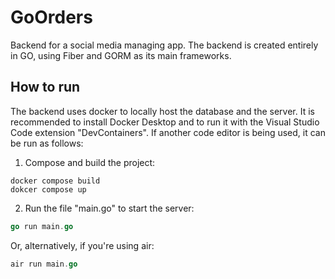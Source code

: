 # GoOrders

Backend for a social media managing app. The backend is created entirely in GO, using Fiber and GORM as its main frameworks.


## How to run
The backend uses docker to locally host the database and the server. It is recommended to install Docker Desktop and to run it with the Visual Studio Code extension "DevContainers".
If another code editor is being used, it can be run as follows:
1. Compose and build the project: 
```docker
docker compose build
dokcer compose up
```
2. Run the file "main.go" to start the server:
```go
go run main.go
```
Or, alternatively, if you're using air:
```go
air run main.go
```


